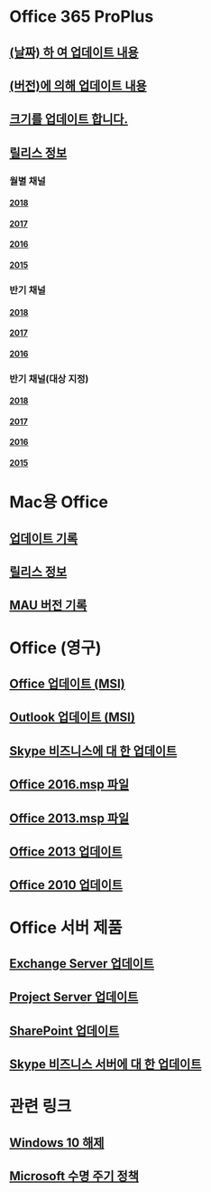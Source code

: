 # Office 365 ProPlus
## [(날짜) 하 여 업데이트 내용](update-history-office365-proplus-by-date.md)
## [(버전)에 의해 업데이트 내용](update-history-office365-proplus-by-version.md)
## [크기를 업데이트 합니다.](download-sizes-office365-proplus-updates.md)

## [릴리스 정보](release-notes-office365-proplus.md)

### 월별 채널
#### [2018](monthly-channel-2018.md)
#### [2017](monthly-channel-2017.md)
#### [2016](monthly-channel-2016.md)
#### [2015](monthly-channel-2015.md)

### 반기 채널
#### [2018](semi-annual-channel-2018.md)
#### [2017](semi-annual-channel-2017.md)
#### [2016](semi-annual-channel-2016.md)

### 반기 채널(대상 지정)
#### [2018](semi-annual-channel-targeted-2018.md)
#### [2017](semi-annual-channel-targeted-2017.md)
#### [2016](semi-annual-channel-targeted-2016.md)
#### [2015](semi-annual-channel-targeted-2015.md)

# Mac용 Office
## [업데이트 기록](update-history-office-for-mac.md)
## [릴리스 정보](release-notes-office-for-mac.md)
## [MAU 버전 기록](release-history-microsoft-autoupdate.md)

# Office (영구)
## [Office 업데이트 (MSI)](office-updates-msi.md)
## [Outlook 업데이트 (MSI)](outlook-updates-msi.md)
## [Skype 비즈니스에 대 한 업데이트](https://technet.microsoft.com/office/dn788954.aspx)
## [Office 2016.msp 파일](msp-files-office-2016.md)
## [Office 2013.msp 파일](msp-files-office-2013.md)
## [Office 2013 업데이트](update-history-office-2013.md)
## [Office 2010 업데이트](update-history-office-2010-click-to-run.md)

# Office 서버 제품
## [Exchange Server 업데이트](https://technet.microsoft.com/library/hh135098(v=exchg.150).aspx)
## [Project Server 업데이트](project-server-updates.md)
## [SharePoint 업데이트](sharepoint-updates.md)
## [Skype 비즈니스 서버에 대 한 업데이트](https://technet.microsoft.com/office/dn788954.aspx)

# 관련 링크
## [Windows 10 해제](https://www.microsoft.com/itpro/windows-10/release-information)
## [Microsoft 수명 주기 정책](https://support.microsoft.com/lifecycle)


